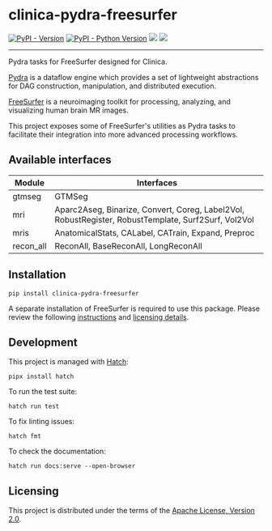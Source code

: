 # clinica-pydra-freesurfer

[![PyPI - Version][pypi-version]][pypi-project]
[![PyPI - Python Version][pypi-pyversions]][pypi-project]
![][status-docs]
![][status-test]

----

Pydra tasks for FreeSurfer designed for Clinica.

[Pydra][pydra] is a dataflow engine
which provides a set of lightweight abstractions
for DAG construction, manipulation, and distributed execution.

[FreeSurfer][freesurfer] is a neuroimaging toolkit
for processing, analyzing, and visualizing human brain MR images.

This project exposes some of FreeSurfer's utilities as Pydra tasks
to facilitate their integration into more advanced processing workflows.

## Available interfaces

| Module    | Interfaces                                                                                          |
|-----------|-----------------------------------------------------------------------------------------------------|
| gtmseg    | GTMSeg                                                                                              |
| mri       | Aparc2Aseg, Binarize, Convert, Coreg, Label2Vol, RobustRegister, RobustTemplate, Surf2Surf, Vol2Vol |
| mris      | AnatomicalStats, CALabel, CATrain, Expand, Preproc                                                  |
| recon_all | ReconAll, BaseReconAll, LongReconAll                                                                |

## Installation

```console
pip install clinica-pydra-freesurfer
```

A separate installation of FreeSurfer is required to use this package.
Please review the following [instructions][freesurfer-install]
and [licensing details][freesurfer-license].

## Development

This project is managed with [Hatch][hatch]:

```console
pipx install hatch
```

To run the test suite:

```console
hatch run test
```

To fix linting issues:

```console
hatch fmt
```

To check the documentation:

```console
hatch run docs:serve --open-browser
```

## Licensing

This project is distributed under the terms of the [Apache License, Version 2.0][license].

[freesurfer]: https://surfer.nmr.mgh.harvard.edu

[freesurfer-install]: https://surfer.nmr.mgh.harvard.edu/fswiki/DownloadAndInstall

[freesurfer-license]: https://surfer.nmr.mgh.harvard.edu/registration.html

[hatch]: https://hatch.pypa.io

[license]: https://opensource.org/licenses/Apache-2.0

[pydra]: https://nipype.github.io/pydra

[pypi-project]: https://pypi.org/project/clinica-pydra-freesurfer

[pypi-pyversions]: https://img.shields.io/pypi/pyversions/clinica-pydra-freesurfer.svg

[pypi-version]: https://img.shields.io/pypi/v/clinica-pydra-freesurfer.svg

[status-docs]: https://github.com/aramis-lab/clinica-pydra-freesurfer/actions/workflows/docs.yaml/badge.svg

[status-test]: https://github.com/aramis-lab/clinica-pydra-freesurfer/actions/workflows/test.yaml/badge.svg
